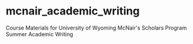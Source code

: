 # mcnair_academic_writing
Course Materials for University of Wyoming McNair's Scholars Program Summer Academic Writing
